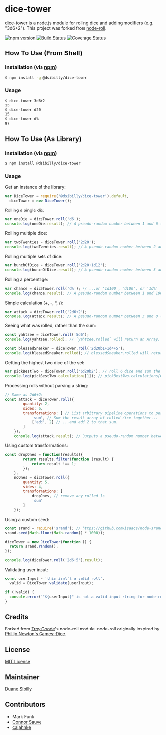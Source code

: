 # dice-tower

dice-tower is a node.js module for rolling dice and adding modifiers (e.g. "3d6+2"). This project was forked from [node-roll](https://github.com/troygoode/node-roll).

[![npm version](https://badge.fury.io/js/%40dsibilly%2Fdice-tower.svg)](https://badge.fury.io/js/%40dsibilly%2Fdice-tower) [![Build Status](https://travis-ci.org/dsibilly/dice-tower.svg?branch=master)](https://travis-ci.org/dsibilly/dice-tower) [![Coverage Status](https://coveralls.io/repos/github/dsibilly/dice-tower/badge.svg?branch=master)](https://coveralls.io/github/dsibilly/dice-tower?branch=master)

## How To Use (From Shell)

### Installation (via [npm](https://www.npmjs.com/package/@dsibilly/dice-tower))

```bash
$ npm install -g @dsibilly/dice-tower
```

### Usage

```bash
$ dice-tower 3d6+2
13
$ dice-tower d20
15
$ dice-tower d%
97
```

## How To Use (As Library)

### Installation (via [npm](https://www.npmjs.com/package/@dsibilly/dice-tower))

```bash
$ npm install @dsibilly/dice-tower
```

### Usage

Get an instance of the library:

```javascript
var DiceTower = require('@dsibilly/dice-tower').default,
  diceTower = new DiceTower();
```

Rolling a single die:

```javascript
var oneDie = diceTower.roll('d6');
console.log(oneDie.result); // A pseudo-random number between 1 and 6 (inclusive)
```

Rolling multiple dice:

```javascript
var twoTwenties = diceTower.roll('2d20');
console.log(twoTwenties.result); // A pseudo-random number between 2 and 40 (inclusive)
```

Rolling multiple sets of dice:

```javascript
var bunchOfDice = diceTower.roll('2d20+1d12');
console.log(bunchOfDice.result); // A pseudo-random number between 3 and 52 (inclusive)
```

Rolling a percentage:

```javascript
var chance = diceTower.roll('d%'); // ...or '1d100', 'd100', or '1d%'
console.log(chance.result); // A pseudo-random number between 1 and 100 (inclusive)
```

Simple calculation (+, -, *, /):

```javascript
var attack = diceTower.roll('2d6+2');
console.log(attack.result); // A pseudo-random number between 3 and 8 (inclusive)
```

Seeing what was rolled, rather than the sum:

```javascript
const yahtzee = diceTower.roll('5d6');
console.log(yahtzee.rolled); // `yahtzee.rolled` will return an Array, e.g. [5, 2, 4, 6, 1]

const blessedSneaker = diceTower.roll('2d20b1+1d4+5');
console.log(blessedSneaker.rolled); // blessedSneaker.rolled will return an Array containing an Array for each component that is a roll of the dice, in the order in which they occurred, e.g. [[19,3],[1]]
```

Getting the highest two dice of the set:

```javascript
var pickBestTwo = diceTower.roll('6d20b2'); // roll 6 dice and sum the 2 highest results
console.log(pickBestTwo.calculations[1]); // pickBestTwo.calculations[0] is the same as .result, .calculations[1] is prior to the sum operation
```

Processing rolls without parsing a string:

```javascript
// Same as 2d6+2:
const attack = diceTower.roll({
        quantity: 2,
        sides: 6,
        transformations: [ // List arbitrary pipeline operations to perform on the result.
            'sum', // Sum the result array of rolled dice together...
            ['add', 2] // ...and add 2 to that sum.
        ]
    });
    console.log(attack.result); // Outputs a pseudo-random number between 4 and 14, inclusive.
```

Using custom transformations:

```javascript
const dropOnes = function(results){
        return results.filter(function (result) {
            return result !== 1;
        });
    },
    noOnes = diceTower.roll({
        quantity: 5,
        sides: 4,
        transformations: [
            dropOnes, // remove any rolled 1s
            'sum'
        ]
    });
```

Using a custom seed:

```javascript
const srand = require('srand'); // https://github.com/isaacs/node-srand
srand.seed(Math.floor(Math.random() * 1000));

diceTower = new DiceTower(function () {
  return srand.random();
});

console.log(diceTower.roll('2d6+5').result);
```

Validating user input:

```javascript
const userInput = 'this isn\'t a valid roll',
  valid = DiceTower.validate(userInput);

if (!valid) {
  console.error(`"${userInput}" is not a valid input string for node-roll!`);
}
```

## Credits
Forked from [Troy Goode](https://github.com/TroyGoode/)'s node-roll module.
node-roll originally inspired by [Phillip Newton's Games::Dice](http://search.cpan.org/~pne/Games-Dice-0.02/Dice.pm).

## License
[MIT License](http://www.opensource.org/licenses/mit-license.php)

## Maintainer
[Duane Sibilly](https://github.com/dsibilly/)

## Contributors
- Mark Funk
- [Connor Sauve](https://github.com/csauve/)
- [cajahnke](https://github.com/cajahnke/)
